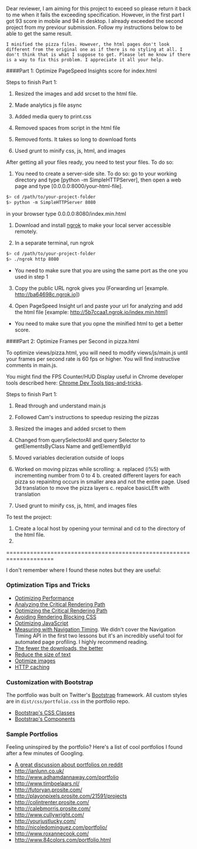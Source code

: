 Dear reviewer, 
    I am aiming for this project to exceed so please return it back to me when it fails the exceeding specification. However, in the first part I got 93 score in mobile and 94 in desktop. I already exceeded the second project from my previour submission. Follow my instructions below to be able to get the same result. 

    I minified the pizza files. However, the html pages don't look different from the original one as if there is no styling at all. I don't think that is what I suppose to get. Please let me know if there is a way to fix this problem. I appreciate it all your help. 

####Part 1: Optimize PageSpeed Insights score for index.html

Steps to finish Part 1: 

1. Resized the images and add srcset to the html file. 

2. Made analytics js file async 

3. Added media query to print.css

4. Removed spaces from script in the html file

5. Removed fonts. It takes so long to download fonts

6. Used grunt to minify css, js, html, and images

After getting all your files ready, you need to test your files. To do so: 

1. You need to create a server-side site. To do so: 
go to your working directory and type [python -m SimpleHTTPServer], then open a web page and type [0.0.0.0:8000/your-html-file].

  ```bash
  $> cd /path/to/your-project-folder
  $> python -m SimpleHTTPServer 8080
  ```
  in your browser type 0.0.0.0:8080/index.min.html


1. Download and install [ngrok](https://ngrok.com/) to make your local server accessible remotely.

2. In a separate terminal, run ngrok

  ``` bash
  $> cd /path/to/your-project-folder
  $> ./ngrok http 8080
  ```
* You need to make sure that you are using the same port as the one you used in step 1 

3. Copy the public URL ngrok gives you (Forwarding url [example. http://ba64698c.ngrok.io]) 

4. Open PageSpeed Insight url and paste your url for analyzing and add the html file [example: http://5b7ccaa1.ngrok.io/index.min.html]

* You need to make sure that you opne the minified html to get a better score. 

####Part 2: Optimize Frames per Second in pizza.html

To optimize views/pizza.html, you will need to modify views/js/main.js until your frames per second rate is 60 fps or higher. You will find instructive comments in main.js. 

You might find the FPS Counter/HUD Display useful in Chrome developer tools described here: [Chrome Dev Tools tips-and-tricks](https://developer.chrome.com/devtools/docs/tips-and-tricks).


Steps to finish Part 1: 

1. Read through and understand main.js

2. Followed Cam's instructions to speedup resizing the pizzas

3. Resized the images and added srcset to them

4. Changed from querySelectorAll and query Selector to getElementsByClass Name 
and getElementById

5. Moved variables decleration outside of loops

6. Worked on moving pizzas while scrolling: 
	a. replaced (i%5) with incrementing number from 0 to 4
	b. created different layers for each pizza so repainitng occurs in smaller area and not the entire page. Used 3d translation to move the pizza layers
	c. repalce basicLEft with translation

7. Used grunt to minify css, js, html, and images files  

To test the project: 

1. Create a local host by opening your terminal and cd to the directory of the html file. 
2. 


==================================================================== 

I don't remember where I found these notes but they are useful: 

### Optimization Tips and Tricks
* [Optimizing Performance](https://developers.google.com/web/fundamentals/performance/ "web performance")
* [Analyzing the Critical Rendering Path](https://developers.google.com/web/fundamentals/performance/critical-rendering-path/analyzing-crp.html "analyzing crp")
* [Optimizing the Critical Rendering Path](https://developers.google.com/web/fundamentals/performance/critical-rendering-path/optimizing-critical-rendering-path.html "optimize the crp!")
* [Avoiding Rendering Blocking CSS](https://developers.google.com/web/fundamentals/performance/critical-rendering-path/render-blocking-css.html "render blocking css")
* [Optimizing JavaScript](https://developers.google.com/web/fundamentals/performance/critical-rendering-path/adding-interactivity-with-javascript.html "javascript")
* [Measuring with Navigation Timing](https://developers.google.com/web/fundamentals/performance/critical-rendering-path/measure-crp.html "nav timing api"). We didn't cover the Navigation Timing API in the first two lessons but it's an incredibly useful tool for automated page profiling. I highly recommend reading.
* <a href="https://developers.google.com/web/fundamentals/performance/optimizing-content-efficiency/eliminate-downloads.html">The fewer the downloads, the better</a>
* <a href="https://developers.google.com/web/fundamentals/performance/optimizing-content-efficiency/optimize-encoding-and-transfer.html">Reduce the size of text</a>
* <a href="https://developers.google.com/web/fundamentals/performance/optimizing-content-efficiency/image-optimization.html">Optimize images</a>
* <a href="https://developers.google.com/web/fundamentals/performance/optimizing-content-efficiency/http-caching.html">HTTP caching</a>

### Customization with Bootstrap
The portfolio was built on Twitter's <a href="http://getbootstrap.com/">Bootstrap</a> framework. All custom styles are in `dist/css/portfolio.css` in the portfolio repo.

* <a href="http://getbootstrap.com/css/">Bootstrap's CSS Classes</a>
* <a href="http://getbootstrap.com/components/">Bootstrap's Components</a>

### Sample Portfolios

Feeling uninspired by the portfolio? Here's a list of cool portfolios I found after a few minutes of Googling.

* <a href="http://www.reddit.com/r/webdev/comments/280qkr/would_anybody_like_to_post_their_portfolio_site/">A great discussion about portfolios on reddit</a>
* <a href="http://ianlunn.co.uk/">http://ianlunn.co.uk/</a>
* <a href="http://www.adhamdannaway.com/portfolio">http://www.adhamdannaway.com/portfolio</a>
* <a href="http://www.timboelaars.nl/">http://www.timboelaars.nl/</a>
* <a href="http://futoryan.prosite.com/">http://futoryan.prosite.com/</a>
* <a href="http://playonpixels.prosite.com/21591/projects">http://playonpixels.prosite.com/21591/projects</a>
* <a href="http://colintrenter.prosite.com/">http://colintrenter.prosite.com/</a>
* <a href="http://calebmorris.prosite.com/">http://calebmorris.prosite.com/</a>
* <a href="http://www.cullywright.com/">http://www.cullywright.com/</a>
* <a href="http://yourjustlucky.com/">http://yourjustlucky.com/</a>
* <a href="http://nicoledominguez.com/portfolio/">http://nicoledominguez.com/portfolio/</a>
* <a href="http://www.roxannecook.com/">http://www.roxannecook.com/</a>
* <a href="http://www.84colors.com/portfolio.html">http://www.84colors.com/portfolio.html</a>
